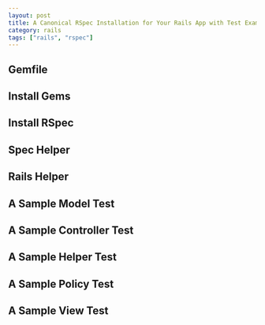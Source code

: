 ```yaml
---
layout: post
title: A Canonical RSpec Installation for Your Rails App with Test Examples
category: rails
tags: ["rails", "rspec"]
---
```


## Gemfile

## Install Gems

## Install RSpec

## Spec Helper

## Rails Helper

## A Sample Model Test

## A Sample Controller Test

## A Sample Helper Test

## A Sample Policy Test

## A Sample View Test
